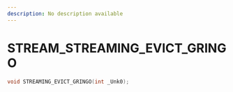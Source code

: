 ```yaml
---
description: No description available 
---
```


# STREAM\_STREAMING_EVICT_GRINGO

```cpp
void STREAMING_EVICT_GRINGO(int _Unk0);
```